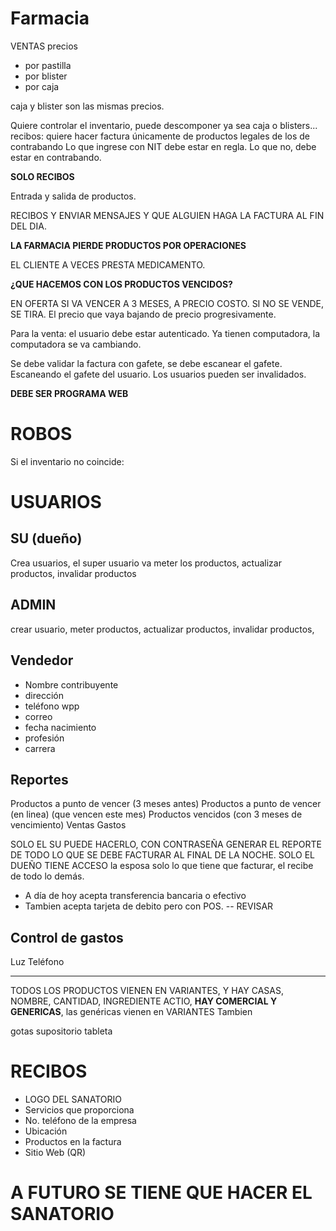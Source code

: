 # Farmacia

VENTAS
precios
- por pastilla
- por blister
- por caja

caja y blister son las mismas precios.

Quiere controlar el inventario, puede descomponer ya sea caja o blisters... recibos: quiere hacer factura únicamente de productos legales de los de contrabando Lo que ingrese con NIT debe estar en regla. Lo que no, debe estar en contrabando.

**SOLO RECIBOS**

Entrada y salida de productos.

RECIBOS Y ENVIAR MENSAJES Y QUE ALGUIEN HAGA LA FACTURA AL FIN DEL DIA.

**LA FARMACIA PIERDE PRODUCTOS POR OPERACIONES**

EL CLIENTE A VECES PRESTA MEDICAMENTO.

**¿QUE HACEMOS CON LOS PRODUCTOS VENCIDOS?**

EN OFERTA SI VA VENCER A 3 MESES, A PRECIO COSTO. SI NO SE VENDE, SE TIRA. El precio que vaya bajando de precio progresivamente.

Para la venta: el usuario debe estar autenticado. Ya tienen computadora, la computadora se va cambiando. 

Se debe validar la factura con gafete, se debe escanear el gafete. Escaneando el gafete del usuario.
Los usuarios pueden ser invalidados.

**DEBE SER PROGRAMA WEB**


# ROBOS

Si el inventario no coincide: 

# USUARIOS

## SU (dueño)

Crea usuarios, el super usuario va meter los productos, actualizar productos, invalidar productos
## ADMIN

crear usuario, meter productos, actualizar productos, invalidar productos, 

## Vendedor

- Nombre contribuyente
- dirección 
- teléfono wpp
- correo
- fecha nacimiento
- profesión
- carrera

## Reportes
Productos a punto de vencer (3 meses antes)
Productos a punto de vencer (en linea) (que vencen este mes)
Productos vencidos (con 3 meses de vencimiento)
Ventas
Gastos

SOLO EL SU PUEDE HACERLO, CON CONTRASEÑA
GENERAR EL REPORTE DE TODO LO QUE SE DEBE FACTURAR AL FINAL DE LA NOCHE. SOLO EL DUEÑO TIENE ACCESO la esposa solo lo que tiene que facturar, el recibe de todo lo demás.

- A día de hoy acepta transferencia bancaria o efectivo
- Tambien acepta tarjeta de debito pero con POS. -- REVISAR



## Control de gastos
Luz
Teléfono

****


TODOS LOS PRODUCTOS VIENEN EN VARIANTES, Y HAY CASAS, NOMBRE, CANTIDAD, INGREDIENTE ACTIO, **HAY COMERCIAL Y GENERICAS**, las genéricas vienen en VARIANTES Tambien

gotas
supositorio
tableta

# RECIBOS

- LOGO DEL SANATORIO
- Servicios que proporciona
- No. teléfono de la empresa
- Ubicación
- Productos en la factura
- Sitio Web (QR)


# A FUTURO SE TIENE QUE HACER EL SANATORIO

